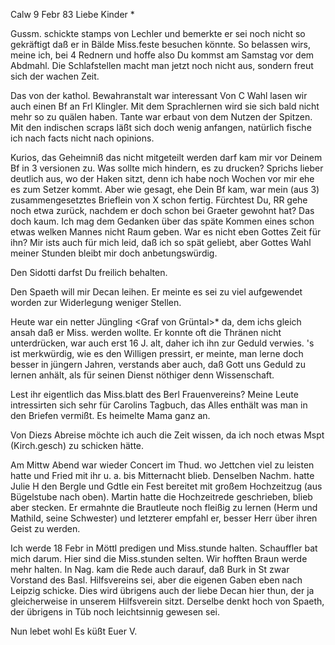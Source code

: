  Calw 9 Febr 83
Liebe Kinder <Mar>*

Gussm. schickte stamps von Lechler und bemerkte er sei noch nicht so gekräftigt daß er in Bälde Miss.feste besuchen könnte. So belassen wirs, meine ich, bei 4 Rednern und hoffe also Du kommst am Samstag vor dem Abdmahl. Die Schlafstellen macht man jetzt noch nicht aus, sondern freut sich der wachen Zeit.

Das von der kathol. Bewahranstalt war interessant Von C Wahl lasen wir auch einen Bf an Frl Klingler. Mit dem Sprachlernen wird sie sich bald nicht mehr so zu quälen haben. Tante war erbaut von dem Nutzen der Spitzen. 
Mit den indischen scraps läßt sich doch wenig anfangen, natürlich fische ich nach facts nicht nach opinions.

Kurios, das Geheimniß das nicht mitgeteilt werden darf kam mir vor Deinem Bf in 3 versionen zu. Was sollte mich hindern, es zu drucken? Sprichs lieber deutlich aus, wo der Haken sitzt, denn ich habe noch Wochen vor mir ehe es zum Setzer kommt. Aber wie gesagt, ehe Dein Bf kam, war mein (aus 3) zusammengesetztes Brieflein von X schon fertig. Fürchtest Du, RR gehe noch etwa zurück, nachdem er doch schon bei Graeter gewohnt hat? Das doch kaum. Ich mag dem Gedanken über das späte Kommen eines schon etwas welken Mannes nicht Raum geben. War es nicht eben Gottes Zeit für ihn? Mir ists auch für mich leid, daß ich so spät geliebt, aber Gottes Wahl meiner Stunden bleibt mir doch anbetungswürdig.

Den Sidotti darfst Du freilich behalten.

Den Spaeth will mir Decan leihen. Er meinte es sei zu viel aufgewendet worden zur Widerlegung weniger Stellen.

Heute war ein netter Jüngling <Graf von Grüntal>* da, dem ichs gleich ansah daß er Miss. werden wollte. Er konnte oft die Thränen nicht unterdrücken, war auch erst 16 J. alt, daher ich ihn zur Geduld verwies. 's ist merkwürdig, wie es den Willigen pressirt, er meinte, man lerne doch besser in jüngern Jahren, verstands aber auch, daß Gott uns Geduld zu lernen anhält, als für seinen Dienst nöthiger denn Wissenschaft.

Lest ihr eigentlich das Miss.blatt des Berl Frauenvereins? Meine Leute intressirten sich sehr für Carolins Tagbuch, das Alles enthält was man in den Briefen vermißt. Es heimelte Mama ganz an.

Von Diezs Abreise möchte ich auch die Zeit wissen, da ich noch etwas Mspt (Kirch.gesch) zu schicken hätte.

Am Mittw Abend war wieder Concert im Thud. wo Jettchen viel zu leisten hatte und Fried mit ihr u. a. bis Mitternacht blieb. Denselben Nachm. hatte Julie H den Bergle und Gdtle ein Fest bereitet mit großem Hochzeitzug (aus Bügelstube nach oben). Martin hatte die Hochzeitrede geschrieben, blieb aber stecken. Er ermahnte die Brautleute noch fleißig zu lernen (Herm und Mathild, seine Schwester) und letzterer empfahl er, besser Herr über ihren Geist zu werden.

Ich werde 18 Febr in Möttl predigen und Miss.stunde halten. Schauffler bat mich darum. Hier sind die Miss.stunden selten. Wir hofften Braun werde mehr halten. In Nag. kam die Rede auch darauf, daß Burk in St zwar Vorstand des Basl. Hilfsvereins sei, aber die eigenen Gaben eben nach Leipzig schicke. Dies wird übrigens auch der liebe Decan hier thun, der ja gleicherweise in unserem Hilfsverein sitzt. Derselbe denkt hoch von Spaeth, der übrigens in Tüb noch leichtsinnig gewesen sei.

Nun lebet wohl Es küßt
 Euer V.
